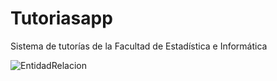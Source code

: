 # Tutoriasapp
Sistema de tutorías de la Facultad de Estadística e Informática

![EntidadRelacion](https://user-images.githubusercontent.com/56269540/167306881-1361249c-9006-4b8e-a8ea-041201e92adc.png)
